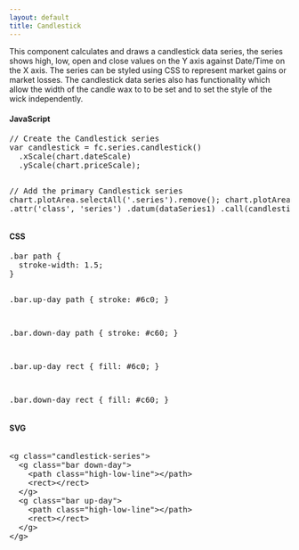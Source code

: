 ```yaml
---
layout: default
title: Candlestick
---
```


This component calculates and draws a candlestick data series, the series shows high, low, open and close values on the Y axis against Date/Time on the X axis. The series can be styled using CSS to represent market gains or market losses. The candlestick data series also has functionality which allow the width of the candle wax to to be set and to set the style of the wick independently.

<div id="example_candlestick" class="chart"> </div>

<div class="tabs">
  <div>
    <h4>JavaScript</h4>
<pre>
// Create the Candlestick series
var candlestick = fc.series.candlestick()
  .xScale(chart.dateScale)
  .yScale(chart.priceScale);

// Add the primary Candlestick series
chart.plotArea.selectAll('.series').remove();
chart.plotArea.append('g')
  .attr('class', 'series')
  .datum(dataSeries1)
  .call(candlestick);
</pre>
  </div>
  <div>
    <h4>CSS</h4>
<pre>
.bar path { 
  stroke-width: 1.5;
}

.bar.up-day path {
  stroke: #6c0;
}

.bar.down-day path {
  stroke: #c60;
}

.bar.up-day rect {
  fill: #6c0;
}

.bar.down-day rect {
  fill: #c60;
}
</pre>
  </div>
  <div>
    <h4>SVG</h4>
<xmp>
<g class="candlestick-series">
  <g class="bar down-day">
    <path class="high-low-line"></path>
    <rect></rect>
  </g>
  <g class="bar up-day">
    <path class="high-low-line"></path>
    <rect></rect>
  </g>
</g>
</xmp>
  </div>
</div>

<script type="text/javascript">
  // Mock data generation (mu, sigma, startingPrice, intraDaySteps, filter)
  var chart = createPlotArea('#example_candlestick', false);

  // Create the Candlestick series
  var candlestick = fc.series.candlestick()
    .xScale(chart.dateScale)
    .yScale(chart.priceScale);

  // Add the primary Candlestick series
  chart.plotArea.selectAll('.series').remove();
  chart.plotArea.append('g')
    .attr('class', 'series')
    .datum(dataSeries1)
    .call(candlestick);
</script>
